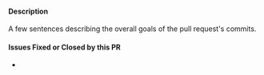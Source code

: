 #### Description
A few sentences describing the overall goals of the pull request's commits.


#### Issues Fixed or Closed by this PR

* 
